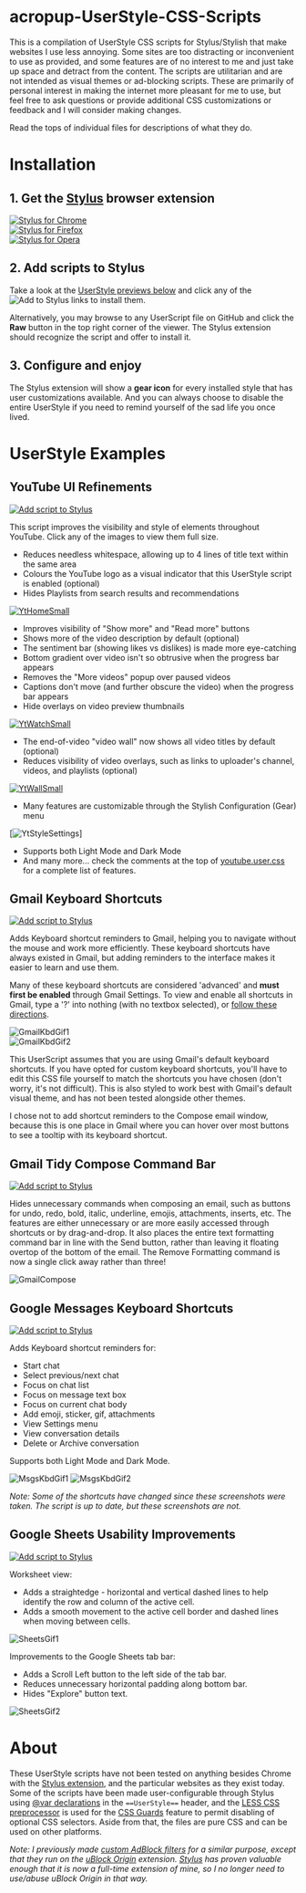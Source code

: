 # acropup-UserStyle-CSS-Scripts
This is a compilation of UserStyle CSS scripts for Stylus/Stylish that make websites I use less annoying. Some sites are too distracting or inconvenient to use as provided, and some features are of no interest to me and just take up space and detract from the content. The scripts are utilitarian and are not intended as visual themes or ad-blocking scripts. These are primarily of personal interest in making the internet more pleasant for me to use, but feel free to ask questions or provide additional CSS customizations or feedback and I will consider making changes.

Read the tops of individual files for descriptions of what they do.

# Installation

## 1. Get the [Stylus] browser extension
[![Stylus for Chrome](https://img.shields.io/badge/Get_Stylus_for-Chrome-blue.svg)][StylusChrome]<br>
[![Stylus for Firefox](https://img.shields.io/badge/Get_Stylus_for-Firefox-orange.svg)][StylusFirefox]<br>
[![Stylus for Opera](https://img.shields.io/badge/Get_Stylus_for-Opera-red.svg)][StylusOpera]

## 2. Add scripts to Stylus
Take a look at the [UserStyle previews below](#UserStyle-Examples) and click any of the ![Add to Stylus](https://img.shields.io/badge/Add_to_Stylus-555555.svg) links to install them.

Alternatively, you may browse to any UserScript file on GitHub and click the **Raw** button in the top right corner of the viewer. The Stylus extension should recognize the script and offer to install it.

## 3. Configure and enjoy
The Stylus extension will show a **gear icon** for every installed style that has user customizations available. And you can always choose to disable the entire UserStyle if you need to remind yourself of the sad life you once lived.

# UserStyle Examples

## YouTube UI Refinements

[![Add script to Stylus](https://img.shields.io/badge/Add_to_Stylus-youtube.user.css-238b8b.svg)][RawYoutube]<br>

This script improves the visibility and style of elements throughout YouTube. Click any of the images to view them full size.
- Reduces needless whitespace, allowing up to 4 lines of title text within the same area
- Colours the YouTube logo as a visual indicator that this UserStyle script is enabled (optional)
- Hides Playlists from search results and recommendations

[![YtHomeSmall]][YtHome]<br>

- Improves visibility of "Show more" and "Read more" buttons
- Shows more of the video description by default (optional)
- The sentiment bar (showing likes vs dislikes) is made more eye-catching
- Bottom gradient over video isn't so obtrusive when the progress bar appears
- Removes the "More videos" popup over paused videos
- Captions don't move (and further obscure the video) when the progress bar appears
- Hide overlays on video preview thumbnails

[![YtWatchSmall]][YtWatch]<br>

- The end-of-video "video wall" now shows all video titles by default (optional)
- Reduces visibility of video overlays, such as links to uploader's channel, videos, and playlists (optional)

[![YtWallSmall]][YtWall]<br>

- Many features are customizable through the Stylish Configuration (Gear) menu

[![YtStyleSettings][YtStyleSettings]]

- Supports both Light Mode and Dark Mode
- And many more... check the comments at the top of [youtube.user.css][RawYoutube] for a complete list of features.

## Gmail Keyboard Shortcuts
[![Add script to Stylus](https://img.shields.io/badge/Add_to_Stylus-gmail--kbd--shortcuts.user.css-238b8b.svg)][RawGmailKbd]<br>

Adds Keyboard shortcut reminders to Gmail, helping you to navigate without the mouse and work more efficiently. These keyboard shortcuts have always existed in Gmail, but adding reminders to the interface makes it easier to learn and use them.

Many of these keyboard shortcuts are considered 'advanced' and **must first be enabled** through Gmail Settings. To view and enable all shortcuts in Gmail, type a '?' into nothing (with no textbox selected), or [follow these directions](https://support.google.com/mail/answer/6594).

![GmailKbdGif1]<br>
![GmailKbdGif2]<br>

This UserScript assumes that you are using Gmail's default keyboard shortcuts. If you have opted for custom keyboard shortcuts, you'll have to edit this CSS file yourself to match the shortcuts you have chosen (don't worry, it's not difficult). This is also styled to work best with Gmail's default visual theme, and has not been tested alongside other themes.

I chose not to add shortcut reminders to the Compose email window, because this is one place in Gmail where you can hover over most buttons to see a tooltip with its keyboard shortcut.

## Gmail Tidy Compose Command Bar
[![Add script to Stylus](https://img.shields.io/badge/Add_to_Stylus-gmail--compose--command--bar.user.css-238b8b.svg)][RawGmailKbd]<br>

Hides unnecessary commands when composing an email, such as buttons for undo, redo, bold, italic, underline, emojis, attachments, inserts, etc. The features are either unnecessary or are more easily accessed through shortcuts or by drag-and-drop. It also places the entire text formatting command bar in line with the Send button, rather than leaving it floating overtop of the bottom of the email. The Remove Formatting command is now a single click away rather than three!

![GmailCompose]


## Google Messages Keyboard Shortcuts
[![Add script to Stylus](https://img.shields.io/badge/Add_to_Stylus-google--messages--kbd--shortcuts.user.css-238b8b.svg)][RawMsgsKbd]<br>

Adds Keyboard shortcut reminders for:
- Start chat
- Select previous/next chat
- Focus on chat list
- Focus on message text box
- Focus on current chat body
- Add emoji, sticker, gif, attachments
- View Settings menu
- View conversation details
- Delete or Archive conversation

Supports both Light Mode and Dark Mode.

![MsgsKbdGif1]
![MsgsKbdGif2]

*Note: Some of the shortcuts have changed since these screenshots were taken. The script is up to date, but these screenshots are not.*


## Google Sheets Usability Improvements
[![Add script to Stylus](https://img.shields.io/badge/Add_to_Stylus-google--sheets--straightedge.user.css-238b8b.svg)][RawSheets]<br>

Worksheet view:
- Adds a straightedge - horizontal and vertical dashed lines to help identify the row and column of the active cell.
- Adds a smooth movement to the active cell border and dashed lines when moving between cells.

![SheetsGif1]

Improvements to the Google Sheets tab bar:
- Adds a Scroll Left button to the left side of the tab bar.
- Reduces unnecessary horizontal padding along bottom bar.
- Hides "Explore" button text.

![SheetsGif2]

# About
These UserStyle scripts have not been tested on anything besides Chrome with the [Stylus extension][StylusChrome], and the particular websites as they exist today. Some of the scripts have been made user-configurable through Stylus using [@var declarations][StylusVar] in the `==UserStyle==` header, and the [LESS CSS preprocessor][LESS] is used for the [CSS Guards] feature to permit disabling of optional CSS selectors. Aside from that, the files are pure CSS and can be used on other platforms.

*Note: I previously made [custom AdBlock filters] for a similar purpose, except that they run on the [uBlock Origin] extension. [Stylus] has proven valuable enough that it is now a full-time extension of mine, so I no longer need to use/abuse uBlock Origin in that way.*

[Stylus]: https://add0n.com/stylus.html
[StylusChrome]: https://chrome.google.com/webstore/detail/stylus/clngdbkpkpeebahjckkjfobafhncgmne
[StylusFirefox]: https://addons.mozilla.org/en-US/firefox/addon/styl-us/
[StylusOpera]: https://addons.opera.com/en/extensions/details/stylus/

[StylusVar]: https://github.com/openstyles/stylus/wiki/UserCSS-authors#var
[LESS]: http://lesscss.org/
[CSS Guards]: http://lesscss.org/features/#css-guards-feature

[RawYoutube]: https://raw.githubusercontent.com/acropup/acropup-UserStyle-CSS-Scripts/master/youtube.user.css
[RawGmailKbd]: https://raw.githubusercontent.com/acropup/acropup-UserStyle-CSS-Scripts/master/gmail-kbd-shortcuts.user.css
[RawMsgsKbd]: https://raw.githubusercontent.com/acropup/acropup-UserStyle-CSS-Scripts/master/google-messages-kbd-shortcuts.user.css
[RawSheets]: https://raw.githubusercontent.com/acropup/acropup-UserStyle-CSS-Scripts/master/google-sheets-straightedge.user.css

[YtHome]: ./images/yt_homepage.webp?raw=true "YouTube homepage before and after"
[YtWatch]: ./images/yt_watch.webp?raw=true "YouTube watch page before and after"
[YtWall]: ./images/yt_videowall.webp?raw=true "YouTube video wall before and after"
[YtStyleSettings]: ./images/yt_userstyle_settings.png "YouTube Refined user settings"
[YtHomeSmall]: ./images/yt_homepage_small.gif "YouTube homepage before and after"
[YtWatchSmall]: ./images/yt_watch_small.gif "YouTube watch page before and after"
[YtWallSmall]: ./images/yt_videowall_small.gif "YouTube video wall before and after"
[GmailKbdGif1]: ./images/gmail_read_view.gif "Gmail read mail view before and after"
[GmailKbdGif2]: ./images/gmail_inbox.gif "Gmail inbox before and after"
[GmailCompose]: ./images/gmail_compose_commands.webp "Gmail Compose command bar before and after"
[MsgsKbdGif1]: ./images/messages_contacts.gif "Google Messages contact list before and after"
[MsgsKbdGif2]: ./images/messages_textbox.gif "Google Messages text box before and after"
[SheetsGif1]: ./images/sheets_straightedge.gif "Google Sheets straightedge for active selection"
[SheetsGif2]: ./images/sheets_tab_row.gif "Google Sheets tab row improvements"

[custom AdBlock filters]: https://github.com/acropup/acropup-AdBlock-Filters
[uBlock Origin]: https://chrome.google.com/webstore/detail/ublock-origin/cjpalhdlnbpafiamejdnhcphjbkeiagm
